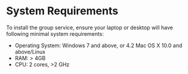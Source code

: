 # System Requirements

To install the group service, ensure your laptop or desktop will have following minimal system requirements:

* Operating System: Windows 7 and above, or 4.2 Mac OS X 10.0 and above/Linux
* RAM: > 4GB
* CPU: 2 cores, >2 GHz
